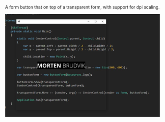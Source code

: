 A form button that on top of a transparent form, with support for dpi scaling.

![Solution Structure Diagram](example.jpg)  